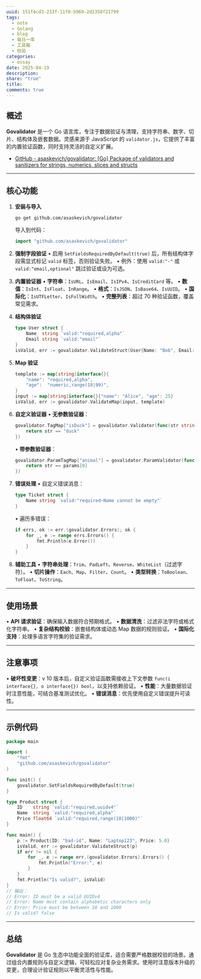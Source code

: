 ```yaml
---
uuid: 151f4cd3-233f-11f0-b969-2d2358f21799
tags:
  - note
  - Golang
  - blog
  - 每日一库
  - 工具箱
  - 校验
categories:
  - essay
date: 2025-04-19
description: 
share: "true"
title: 
comments: true
---
```


## 概述
**Govalidator** 是一个 Go 语言库，专注于数据验证与清理，支持字符串、数字、切片、结构体及嵌套数据。灵感来源于 JavaScript 的 `validator.js`，它提供了丰富的内置验证函数，同时支持灵活的自定义扩展。

- [GitHub - asaskevich/govalidator: \[Go\] Package of validators and sanitizers for strings, numerics, slices and structs](http://github.com/asaskevich/govalidator)

---

## 核心功能
1. **安装与导入**
   ```bash
   go get github.com/asaskevich/govalidator
   ```
   导入到代码：
   ```go
   import "github.com/asaskevich/govalidator"
   ```

2. **强制字段验证**
   • 启用 `SetFieldsRequiredByDefault(true)` 后，所有结构体字段需显式标记 `valid` 标签，否则验证失败。
   • 例外：使用 `valid:"-"` 或 `valid:"email,optional"` 跳过验证或设为可选。

3. **内置验证器**
   • **字符串**：`IsURL`、`IsEmail`、`IsIPv4`、`IsCreditCard` 等。
   • **数值**：`IsInt`、`IsFloat`、`InRange`。
   • **格式**：`IsJSON`、`IsBase64`、`IsUUID`。
   • **国际化**：`IsUTFLetter`、`IsFullWidth`。
   • **完整列表**：超过 70 种验证函数，覆盖常见需求。

4. **结构体验证**
   ```go
   type User struct {
       Name  string `valid:"required,alpha"`
       Email string `valid:"email"`
   }
   isValid, err := govalidator.ValidateStruct(User{Name: "Bob", Email: "bob@example.com"})
   ```

5. **Map 验证**
   ```go
   template := map[string]interface{}{
       "name": "required,alpha",
       "age":  "numeric,range(18|99)",
   }
   input := map[string]interface{}{"name": "Alice", "age": 25}
   isValid, err := govalidator.ValidateMap(input, template)
   ```

6. **自定义验证器**
   • **无参数验证器**：
     ```go
     govalidator.TagMap["isDuck"] = govalidator.Validator(func(str string) bool {
         return str == "duck"
     })
     ```
   • **带参数验证器**：
     ```go
     govalidator.ParamTagMap["animal"] = govalidator.ParamValidator(func(str string, params ...string) bool {
         return str == params[0]
     })
     ```

7. **错误处理**
   • 自定义错误消息：
     ```go
     type Ticket struct {
         Name string `valid:"required~Name cannot be empty"`
     }
     ```
   • 遍历多错误：
     ```go
     if errs, ok := err.(govalidator.Errors); ok {
         for _, e := range errs.Errors() {
             fmt.Println(e.Error())
         }
     }
     ```

8. **辅助工具**
   • **字符串处理**：`Trim`、`PadLeft`、`Reverse`、`WhiteList`（过滤字符）。
   • **切片操作**：`Each`、`Map`、`Filter`、`Count`。
   • **类型转换**：`ToBoolean`、`ToFloat`、`ToString`。

---

## 使用场景
• **API 请求验证**：确保输入数据符合预期格式。
• **数据清洗**：过滤非法字符或格式化字符串。
• **复杂结构校验**：嵌套结构体或动态 Map 数据的规则验证。
• **国际化支持**：处理多语言字符集的验证需求。

---

## 注意事项
• **破坏性变更**：v 10 版本后，自定义验证函数需接收上下文参数 `func(i interface{}, o interface{}) bool`，以支持依赖验证。
• **性能**：大量数据验证时注意性能，可结合基准测试优化。
• **错误消息**：优先使用自定义错误提升可读性。

---

## 示例代码
```go
package main

import (
    "fmt"
    "github.com/asaskevich/govalidator"
)

func init() {
    govalidator.SetFieldsRequiredByDefault(true)
}

type Product struct {
    ID    string `valid:"required,uuidv4"`
    Name  string `valid:"required,alpha"`
    Price float64 `valid:"required,range(10|1000)"`
}

func main() {
    p := Product{ID: "bad-id", Name: "Laptop123", Price: 5.0}
    isValid, err := govalidator.ValidateStruct(p)
    if err != nil {
        for _, e := range err.(govalidator.Errors).Errors() {
            fmt.Println("Error:", e)
        }
    }
    fmt.Println("Is valid?", isValid)
}
// 输出：
// Error: ID must be a valid UUIDv4
// Error: Name must contain alphabetic characters only
// Error: Price must be between 10 and 1000
// Is valid? false
```

---

## 总结
**Govalidator** 是 Go 生态中功能全面的验证库，适合需要严格数据校验的场景。通过组合内置规则与自定义逻辑，可轻松应对复杂业务需求。使用时注意版本升级的变更，合理设计验证规则以平衡灵活性与性能。